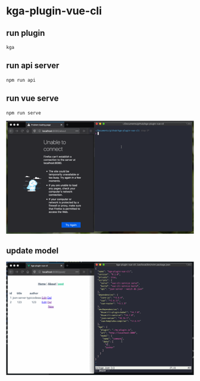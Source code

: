 # kga-plugin-vue-cli

## run plugin

```
kga
```

## run api server

```
npm run api
```

## run vue serve

```
npm run serve
```

![](screen1.gif)


## update model

![](screen2.gif)